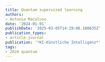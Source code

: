 ```yaml
---
title: Quantum supervised learning
authors:
- Antonio Macaluso
date: '2024-01-01'
publishDate: '2025-03-05T14:29:06.108635Z'
publication_types:
- article-journal
publication: '*KI-Künstliche Intelligenz*'
tags:
- 2024 quantum
---
```

